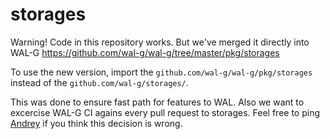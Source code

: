 # storages

Warning!
Code in this repository works. But we've merged it directly into WAL-G https://github.com/wal-g/wal-g/tree/master/pkg/storages

To use the new version, import the `github.com/wal-g/wal-g/pkg/storages` instead of the `github.com/wal-g/storages/`.

This was done to ensure fast path for features to WAL. Also we want to excercise WAL-G CI agains every pull request to storages. Feel free to ping [Andrey](https://github.com/x4m) if you think this decision is wrong.
